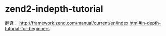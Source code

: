 # zend2-indepth-tutorial
翻译： http://framework.zend.com/manual/current/en/index.html#in-depth-tutorial-for-beginners
